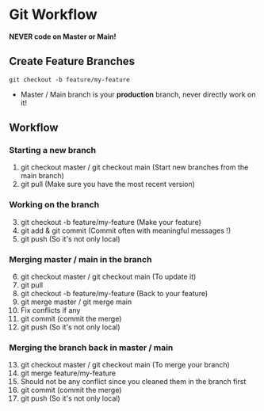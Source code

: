 # Git Workflow

**NEVER code on Master or Main!**

## Create Feature Branches

`git checkout -b feature/my-feature`

- Master / Main branch is your **production** branch, never directly work on it!

## Workflow

### Starting a new branch

1. git checkout master / git checkout main (Start new branches from the main branch)
2. git pull (Make sure you have the most recent version)

### Working on the branch

3. git checkout -b feature/my-feature (Make your feature)
4. git add & git commit (Commit often with meaningful messages !)
5. git push (So it's not only local)

### Merging master / main in the branch

6. git checkout master / git checkout main (To update it)
7. git pull
8. git checkout -b feature/my-feature (Back to your feature)
9. git merge master / git merge main
10. Fix conflicts if any
11. git commit (commit the merge)
12. git push (So it's not only local)

### Merging the branch back in master / main

13. git checkout master / git checkout main (To merge your branch)
14. git merge feature/my-feature
15. Should not be any conflict since you cleaned them in the branch first
16. git commit (commit the merge)
17. git push (So it's not only local)
